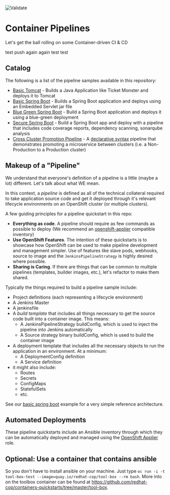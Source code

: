 ![Validate](https://github.com/redhat-cop/container-pipelines/workflows/Validate/badge.svg)

# Container Pipelines

Let's get the ball rolling on some Container-driven CI &amp; CD

test push again again test test

## Catalog

The following is a list of the pipeline samples available in this repository:

- [Basic Tomcat](./basic-tomcat) - Builds a Java Application like Ticket Monster and deploys it to Tomcat
- [Basic Spring Boot](./basic-spring-boot) - Builds a Spring Boot application and deploys using an Embedded Servlet jar file
- [Blue Green Spring Boot](./blue-green-spring) - Build a Spring Boot application and deploys it using a blue-green deployment
- [Secure Spring Boot](./secure-spring-boot) - Build a Spring Boot app and deploy with a pipeline that includes code coverage reports, dependency scanning, sonarqube analysis
- [Cross Cluster Promotion Pipeline](./multi-cluster-spring-boot) - A [declarative syntax](https://jenkins.io/doc/book/pipeline/syntax/#declarative-pipeline) pipeline that demonstrates promoting a microservice between clusters (i.e. a Non-Production to a Production cluster)

## Makeup of a "Pipeline"

We understand that everyone's definition of a pipeline is a little (maybe a lot) different. Let's talk about what WE mean.

In this context, a _pipeline_ is defined as all of the technical collateral required to take application source code and get it deployed through it's relevant lifecycle environments on an OpenShift cluster (or multiple clusters).

A few guiding principles for a pipeline quickstart in this repo:
- **Everything as code**. A pipeline should require as few commands as possible to deploy (We recommend an [openshift-applier](https://github.com/redhat-cop/openshift-applier) compatible inventory)
- **Use OpenShift Features**. The intention of these quickstarts is to showcase how OpenShift can be used to make pipeline development and management simpler. Use of features like slave pods, webhooks, source to image and the `JenkinsPipelineStrategy` is highly desired where possible.
- **Sharing is Caring**. If there are things that can be common to multiple pipelines (templates, builder images, etc.), let's refactor to make them shared.

Typically the things required to build a pipeline sample include:
- Project definitions (each representing a lifecycle environment)
- A Jenkins Master
- A jenkinsfile
- A _build template_ that includes all things necessary to get the source code built into a container image. This means:
  - A JenkinsPipelineStrategy buildConfig, which is used to inject the pipeline into Jenkins automatically
  - A Source strategy binary buildConfig, which is used to build the container image
- A deployment template that includes all the necessary objects to run the application in an environment. At a minimum:
  - A DeploymentConfig definition
  - A Service definition
- it might also include:
  - Routes
  - Secrets
  - ConfigMaps
  - StatefulSets
  - etc.

See our [basic spring boot](./basic-spring-boot) example for a very simple reference architecture.

## Automated Deployments

These pipeline quickstarts include an Ansible inventory through which they can be automatically deployed and managed using the [OpenShift Applier](https://github.com/redhat-cop/openshift-applier) role.

## Optional: Use a container that contains ansible 
So you don't have to install ansible on your machine.   Just type `oc run -i -t tool-box-test --image=quay.io/redhat-cop/tool-box --rm bash`.  More into on the toolbox container can be found at https://github.com/redhat-cop/containers-quickstarts/tree/master/tool-box.
